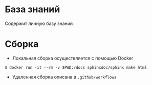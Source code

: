 # База знаний

Содержит личную базу знаний

# Сборка

- Локальная сборка осуществляется с помощью Docker

```shell
$ docker run -it --rm -v $PWD:/docs sphinxdoc/sphinx make html
```

- Удаленная сборка описана в `.github/workflows`
